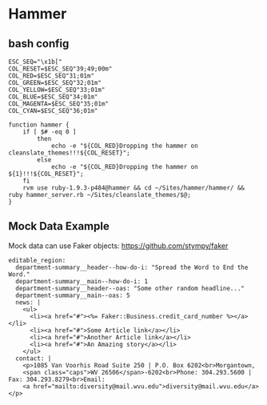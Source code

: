 # Hammer

## bash config

    ESC_SEQ="\x1b["
    COL_RESET=$ESC_SEQ"39;49;00m"
    COL_RED=$ESC_SEQ"31;01m"
    COL_GREEN=$ESC_SEQ"32;01m"
    COL_YELLOW=$ESC_SEQ"33;01m"
    COL_BLUE=$ESC_SEQ"34;01m"
    COL_MAGENTA=$ESC_SEQ"35;01m"
    COL_CYAN=$ESC_SEQ"36;01m"

    function hammer {
        if [ $# -eq 0 ]
            then
                echo -e "${COL_RED}Dropping the hammer on cleanslate_themes!!!${COL_RESET}";
            else
                echo -e "${COL_RED}Dropping the hammer on ${1}!!!${COL_RESET}";
        fi
        rvm use ruby-1.9.3-p484@hammer && cd ~/Sites/hammer/hammer/ && ruby hammer_server.rb ~/Sites/cleanslate_themes/$@;
    }
    

## Mock Data Example

Mock data can use Faker objects: https://github.com/stympy/faker

    editable_region:
      department-summary__header--how-do-i: "Spread the Word to End the Word."
      department-summary__main--how-do-i: 1
      department-summary__header--oas: "Some other random headline..."
      department-summary__main--oas: 5
      news: |
        <ul>
          <li><a href="#"><%= Faker::Business.credit_card_number %></a></li>
          <li><a href="#">Some Article link</a></li>
          <li><a href="#">Another Article link</a></li>
          <li><a href="#">An Amazing story</a></li>
        </ul>
      contact: |
        <p>1085 Van Voorhis Road Suite 250 | P.O. Box 6202<br>Morgantown,
        <span class="caps">WV 26506</span>-6202<br>Phone: 304.293.5600 | Fax: 304.293.8279<br>Email:
        <a href="mailto:diversity@mail.wvu.edu">diversity@mail.wvu.edu</a></p>